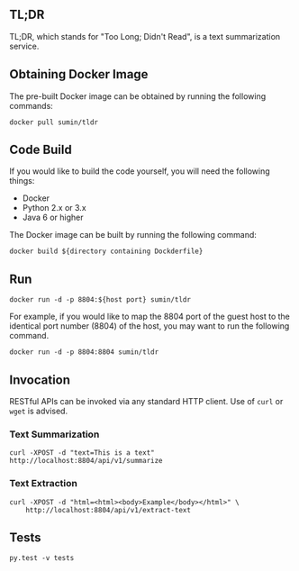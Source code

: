 TL;DR
-----
TL;DR, which stands for "Too Long; Didn't Read", is a text summarization service.

Obtaining Docker Image
----------------------
The pre-built Docker image can be obtained by running the following commands:

    docker pull sumin/tldr

Code Build
----------
If you would like to build the code yourself, you will need the following
things:

- Docker
- Python 2.x or 3.x
- Java 6 or higher

The Docker image can be built by running the following command:

    docker build ${directory containing Dockderfile}

Run
---

    docker run -d -p 8804:${host port} sumin/tldr

For example, if you would like to map the 8804 port of the guest host to the
identical port number (8804) of the host, you may want to run the following
command.

    docker run -d -p 8804:8804 sumin/tldr

Invocation
----------
RESTful APIs can be invoked via any standard HTTP client. Use of `curl` or
`wget` is advised.


### Text Summarization

    curl -XPOST -d "text=This is a text" http://localhost:8804/api/v1/summarize

### Text Extraction

    curl -XPOST -d "html=<html><body>Example</body></html>" \
        http://localhost:8804/api/v1/extract-text

Tests
-----

    py.test -v tests
